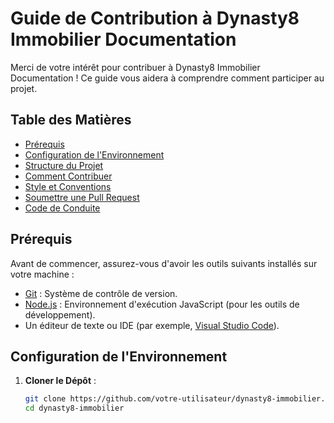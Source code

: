 # Guide de Contribution à Dynasty8 Immobilier Documentation

Merci de votre intérêt pour contribuer à Dynasty8 Immobilier Documentation ! Ce guide vous aidera à comprendre comment participer au projet.

## Table des Matières

- [Prérequis](#prérequis)
- [Configuration de l'Environnement](#configuration-de-lenvironnement)
- [Structure du Projet](#structure-du-projet)
- [Comment Contribuer](#comment-contribuer)
- [Style et Conventions](#style-et-conventions)
- [Soumettre une Pull Request](#soumettre-une-pull-request)
- [Code de Conduite](#code-de-conduite)

## Prérequis

Avant de commencer, assurez-vous d'avoir les outils suivants installés sur votre machine :

- [Git](https://git-scm.com/) : Système de contrôle de version.
- [Node.js](https://nodejs.org/) : Environnement d'exécution JavaScript (pour les outils de développement).
- Un éditeur de texte ou IDE (par exemple, [Visual Studio Code](https://code.visualstudio.com/)).

## Configuration de l'Environnement

1. **Cloner le Dépôt** :
   ```bash
   git clone https://github.com/votre-utilisateur/dynasty8-immobilier.git
   cd dynasty8-immobilier
